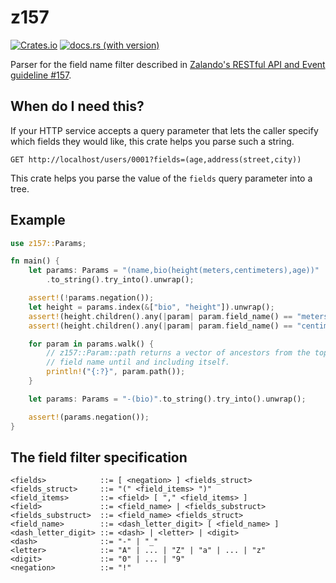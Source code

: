 # z157

[![Crates.io](https://img.shields.io/crates/v/z157.svg)](https://crates.io/crates/z157)
[![docs.rs (with version)](https://img.shields.io/docsrs/z157/latest)](https://docs.rs/z157/latest/z157/)

Parser for the field name filter described
in [Zalando's RESTful API and Event guideline #157](https://opensource.zalando.com/restful-api-guidelines/#157).

## When do I need this?

If your HTTP service accepts a query parameter that lets the caller specify which fields
they would like, this crate helps you parse such a string.

```
GET http://localhost/users/0001?fields=(age,address(street,city))
```

This crate helps you parse the value of the `fields` query parameter into a tree. 

## Example

```rust
use z157::Params;

fn main() {
    let params: Params = "(name,bio(height(meters,centimeters),age))"
        .to_string().try_into().unwrap();

    assert!(!params.negation());
    let height = params.index(&["bio", "height"]).unwrap();
    assert!(height.children().any(|param| param.field_name() == "meters"));
    assert!(height.children().any(|param| param.field_name() == "centimeters"));

    for param in params.walk() {
        // z157::Param::path returns a vector of ancestors from the top-level
        // field name until and including itself.
        println!("{:?}", param.path());
    }

    let params: Params = "-(bio)".to_string().try_into().unwrap();

    assert!(params.negation());
}
```

## The field filter specification

```
<fields>            ::= [ <negation> ] <fields_struct>
<fields_struct>     ::= "(" <field_items> ")"
<field_items>       ::= <field> [ "," <field_items> ]
<field>             ::= <field_name> | <fields_substruct>
<fields_substruct>  ::= <field_name> <fields_struct>
<field_name>        ::= <dash_letter_digit> [ <field_name> ]
<dash_letter_digit> ::= <dash> | <letter> | <digit>
<dash>              ::= "-" | "_"
<letter>            ::= "A" | ... | "Z" | "a" | ... | "z"
<digit>             ::= "0" | ... | "9"
<negation>          ::= "!"
```
